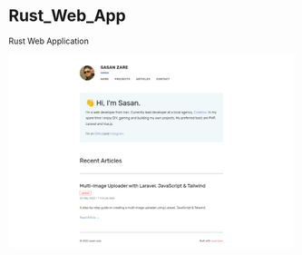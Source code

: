 # Rust_Web_App
Rust Web Application

![alt text](https://github.com/sasanzare/rust-web-app/blob/main/screenshot.png)
